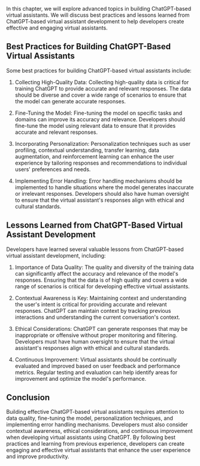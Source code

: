 
In this chapter, we will explore advanced topics in building ChatGPT-based virtual assistants. We will discuss best practices and lessons learned from ChatGPT-based virtual assistant development to help developers create effective and engaging virtual assistants.

Best Practices for Building ChatGPT-Based Virtual Assistants
------------------------------------------------------------

Some best practices for building ChatGPT-based virtual assistants include:

1. Collecting High-Quality Data: Collecting high-quality data is critical for training ChatGPT to provide accurate and relevant responses. The data should be diverse and cover a wide range of scenarios to ensure that the model can generate accurate responses.

2. Fine-Tuning the Model: Fine-tuning the model on specific tasks and domains can improve its accuracy and relevance. Developers should fine-tune the model using relevant data to ensure that it provides accurate and relevant responses.

3. Incorporating Personalization: Personalization techniques such as user profiling, contextual understanding, transfer learning, data augmentation, and reinforcement learning can enhance the user experience by tailoring responses and recommendations to individual users' preferences and needs.

4. Implementing Error Handling: Error handling mechanisms should be implemented to handle situations where the model generates inaccurate or irrelevant responses. Developers should also have human oversight to ensure that the virtual assistant's responses align with ethical and cultural standards.

Lessons Learned from ChatGPT-Based Virtual Assistant Development
----------------------------------------------------------------

Developers have learned several valuable lessons from ChatGPT-based virtual assistant development, including:

1. Importance of Data Quality: The quality and diversity of the training data can significantly affect the accuracy and relevance of the model's responses. Ensuring that the data is of high quality and covers a wide range of scenarios is critical for developing effective virtual assistants.

2. Contextual Awareness is Key: Maintaining context and understanding the user's intent is critical for providing accurate and relevant responses. ChatGPT can maintain context by tracking previous interactions and understanding the current conversation's context.

3. Ethical Considerations: ChatGPT can generate responses that may be inappropriate or offensive without proper monitoring and filtering. Developers must have human oversight to ensure that the virtual assistant's responses align with ethical and cultural standards.

4. Continuous Improvement: Virtual assistants should be continually evaluated and improved based on user feedback and performance metrics. Regular testing and evaluation can help identify areas for improvement and optimize the model's performance.

Conclusion
----------

Building effective ChatGPT-based virtual assistants requires attention to data quality, fine-tuning the model, personalization techniques, and implementing error handling mechanisms. Developers must also consider contextual awareness, ethical considerations, and continuous improvement when developing virtual assistants using ChatGPT. By following best practices and learning from previous experience, developers can create engaging and effective virtual assistants that enhance the user experience and improve productivity.
